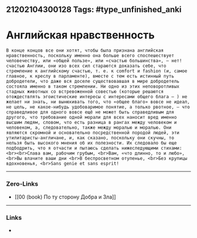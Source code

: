 21202104300128
Tags: #type_unfinished_anki 
---
# Английская нравственность

    В конце концов все они хотят, чтобы была признана английская нравственность, поскольку именно она больше всего споспешествует человечеству, или «общей пользе», или «счастью большинства», – нет! счастью Англии, они изо всех сил стараются доказать себе, что стремление к английскому счастью, т. е. к comfort и fashion (и, самое главное, к креслу в парламенте), вместе с тем есть истинный путь добродетели, что даже вся доселе существовавшая в мире добродетель состояла именно в таком стремлении. Ни одно из этих неповоротливых стадных животных со встревоженной совестью (которые решаются отождествлять эгоистические интересы с интересами общего блага – ) не желает ни знать, ни вынюхивать того, что «общее благо» вовсе не идеал, не цель, не какое-нибудь удобоваримое понятие, а только рвотное, – что справедливое для одного вовсе ещё не может быть справедливым для другого, что требование одной морали для всех наносит вред именно высшим людям, словом, что есть разница в рангах между человеком и человеком, а, следовательно, также между моралью и моралью. Они являются скромной и основательно посредственной породой людей, эти утилитаристы-англичане, и, как сказано, поскольку они скучны, то нельзя быть высокого мнения об их полезности. Их следовало бы еще подбодрить, что я отчасти и пытаюсь сделать нижеследующими стихами:<br><br>Слава вам, рабочим грубым, <br>Вам, «что длинно, то и любо», <br>Вы влачите ваши дни <br>В беспросветном отупенье, <br>Без крупицы вдохновенья, <br>Sans genie et sans esprit!

---
### Zero-Links
- [[00 (book) По ту сторону Добра и Зла]]
---
### Links
-